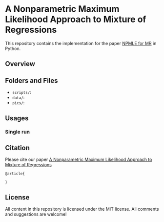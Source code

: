 # A Nonparametric Maximum Likelihood Approach to Mixture of Regressions

This repository contains the implementation for the paper [NPMLE for MR](https://arxiv.org/) in Python. 

## Overview

## Folders and Files
- `scripts/`:
- `data/`:
- `pics/`:

## Usages
### Single run

## Citation
Please cite our paper
[A Nonparametric Maximum Likelihood Approach to Mixture of Regressions](https://arxiv.org/)

``` 
@article{

}
``` 
## License
All content in this repository is licensed under the MIT license. All comments and suggestions are welcome!

